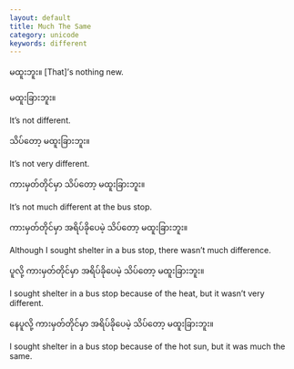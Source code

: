 ```yaml
---
layout: default
title: Much The Same
category: unicode
keywords: different
---
```


<p><span class='mm3'>မထူးဘူး။</span> [That]’s nothing new.</p>
<p class="hide-trigger"><span class='mm3'>မထူးခြားဘူး။</span></p>
<p class='hide-this'>It’s not different.</p>

<p class="hide-trigger"><span class='mm3'>သိပ်တော့ မထူးခြားဘူး။</span></p>
<p class='hide-this'>It’s not very different.</p>

<p class="hide-trigger"><span class='mm3'>ကားမှတ်တိုင်မှာ သိပ်တော့ မထူးခြားဘူး။</span></p>
<p class='hide-this'>It’s not much different at the bus stop.</p>

<p class="hide-trigger"><span class='mm3'>ကားမှတ်တိုင်မှာ အရိပ်ခိုပေမဲ့ သိပ်တော့ မထူးခြားဘူး။</span></p>
<p class='hide-this'>Although I sought shelter in a bus stop, there wasn’t much difference.</p>

<p class="hide-trigger"><span class='mm3'>ပူလို့ ကားမှတ်တိုင်မှာ အရိပ်ခိုပေမဲ့ သိပ်တော့ မထူးခြားဘူး။</span></p>
<p class='hide-this'>I sought shelter in a bus stop because of the heat, but it wasn’t very different.</p>

<p class="hide-trigger"><span class='mm3'>နေပူလို့ ကားမှတ်တိုင်မှာ အရိပ်ခိုပေမဲ့ သိပ်တော့ မထူးခြားဘူး။</span></p>
<p class='hide-this'>I sought shelter in a bus stop because of the hot sun, but it was much the same.</p>
